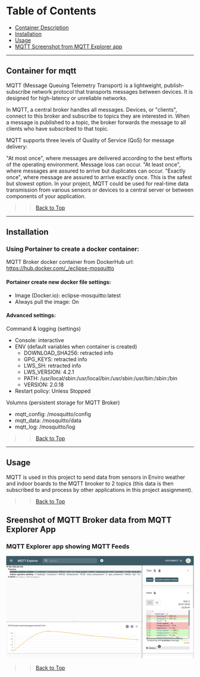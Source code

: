 # Table of Contents

- [Container Description](#Container-for-mqtt)
- [Installation](#installation)
- [Usage](#usage)
- [MQTT Screenshot from MQTT Explorer app](#Sreenshot-of-MQTT-Broker-data-from-MQTT-Explorer-App)

---

## Container for mqtt

MQTT (Message Queuing Telemetry Transport) is a lightweight, publish-subscribe network protocol that transports messages between devices. It is designed for high-latency or unreliable networks.

In MQTT, a central broker handles all messages. Devices, or "clients", connect to this broker and subscribe to topics they are interested in. When a message is published to a topic, the broker forwards the message to all clients who have subscribed to that topic.

MQTT supports three levels of Quality of Service (QoS) for message delivery:

"At most once", where messages are delivered according to the best efforts of the operating environment. Message loss can occur.
"At least once", where messages are assured to arrive but duplicates can occur.
"Exactly once", where message are assured to arrive exactly once. This is the safest but slowest option.
In your project, MQTT could be used for real-time data transmission from various sensors or devices to a central server or between components of your application.

>> [Back to Top](#Table-of-Contents)

---

## Installation

### Using Portainer to create a docker container:
MQTT Broker docker container from DockerHub url: https://hub.docker.com/_/eclipse-mosquitto

#### Portainer create new docker file settings:

- Image (Docker.io): eclipse-mosquitto:latest
- Always pull the image: On

#### Advanced settings:

Command & logging (settings)
- Console: interactive
- ENV (default variables when container is created)
    - DOWNLOAD_SHA256: retracted info
    - GPG_KEYS: retracted info
    - LWS_SH: retracted info
    - LWS_VERSION: 4.2.1
    - PATH: /usr/local/sbin:/usr/local/bin:/usr/sbin:/usr/bin:/sbin:/bin
    - VERSION: 2.0.18
- Restart policy: Unless Stopped

Volumns (persistent storage for MQTT Broker)
- mqtt_config: /mosquitto/config
- mqtt_data: /mosquitto/data
- mqtt_log: /mosquitto/log

>> [Back to Top](#Table-of-Contents)

---

## Usage

MQTT is used in this project to send data from sensors in Enviro weather and indoor boards to the MQTT brooker to 2 topics (this data is then subscribed to and process by other applications in this project assignment).

>> [Back to Top](#Table-of-Contents)

## Sreenshot of MQTT Broker data from MQTT Explorer App

### MQTT Explorer app showing MQTT Feeds
![Grafana Admin Dashboard](../image-assets/readme-images/mqtt-explorer.png)

>> [Back to Top](#Table-of-Contents)